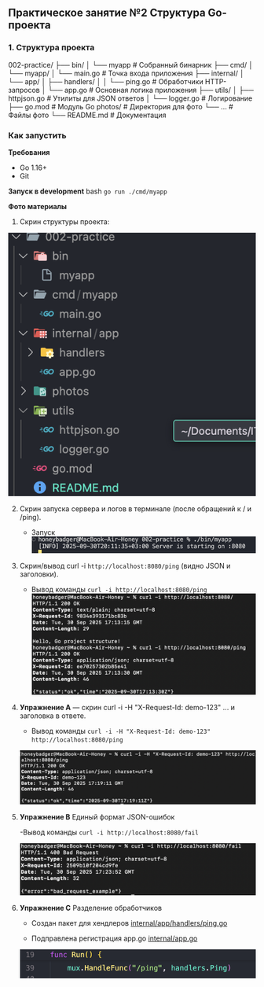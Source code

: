 ## Практическое занятие №2 Структура Go-проекта

### 1. Структура проекта

002-practice/
├── bin/
│   └── myapp                 # Собранный бинарник
├── cmd/
│   └── myapp/
│       └── main.go           # Точка входа приложения
├── internal/
│   └── app/
│       ├── handlers/
│       │   └── ping.go       # Обработчики HTTP-запросов
│       └── app.go            # Основная логика приложения
├── utils/
│   ├── httpjson.go           # Утилиты для JSON ответов
│   └── logger.go             # Логирование
├── go.mod                    # Модуль Go
photos/                       # Директория для фото
└── ...                       # Файлы фото
└── README.md                 # Документация

### Как запустить

**Требования**
- Go 1.16+
- Git

**Запуск в development**
bash
`go run ./cmd/myapp`



**Фото материалы**

1. Скрин структуры проекта:

![Структура проекта](./photos/structure.png)

2. Скрин запуска сервера и логов в терминале (после обращений к / и /ping).

    - Запуск
    ![Запуск проекта](./photos/start.png)


3. Скрин/вывод curl -i `http://localhost:8080/ping` (видно JSON и заголовки).

    - Вывод команды `curl -i http://localhost:8080/ping`
    ![Обращения](./photos/apeal_ping.png)

4. **Упражнение А** — скрин curl -i -H "X-Request-Id: demo-123" ... и заголовка в ответе.

    - Вывод команды `curl -i -H "X-Request-Id: demo-123" http://localhost:8080/ping`

    ![Упражнение А](./photos/exA.png)

5. **Упражнение B** Единый формат JSON-ошибок

    -Вывод команды `curl -i http://localhost:8080/fail`

    ![Упражнение Б](./photos/exB.png)

6. **Упражнение C** Разделение обработчиков

    - Создан пакет для хендлеров
    [internal/app/handlers/ping.go](./internal/app/handlers/ping.go)

    - Подправлена регистрация app.go
    [internal/app.go](./interal/app.go)

    ![app.go/exC](./photos/exC.png)

